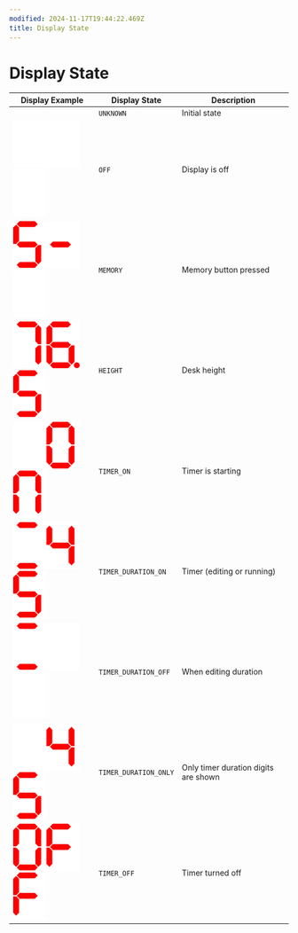 ```yaml
---
modified: 2024-11-17T19:44:22.469Z
title: Display State
---
```


# Display State

| Display Example | Display State               | Description                           |
|------------------|-----------------------------|---------------------------------------|
|                  | `UNKNOWN`                     | Initial state                         |
| ![ ](./images/SEGMENT_OFF.svg)![ ](./images/SEGMENT_OFF.svg)![ ](./images/SEGMENT_OFF.svg) | `OFF`                         | Display is off                       |
| ![S](./images/SEGMENT_SYMBOL_S.svg)![-](./images/SEGMENT_SYMBOL_DASH.svg)![ ](./images/SEGMENT_OFF.svg) | `MEMORY`                      | Memory button pressed|
| ![7](./images/SEGMENT_SYMBOL_7.svg)![6.](./images/SEGMENT_SYMBOL_6+DOT.svg)![5](./images/SEGMENT_SYMBOL_5.svg) | `HEIGHT`                     | Desk height                          |
| ![ ](./images/SEGMENT_OFF.svg)![O](./images/SEGMENT_SYMBOL_O.svg)![N](./images/SEGMENT_SYMBOL_N.svg) | `TIMER_ON`                   | Timer is starting           |
| ![:](./images/SEGMENT_SYMBOL_COLON.svg)![4](./images/SEGMENT_SYMBOL_4.svg)![5](./images/SEGMENT_SYMBOL_5.svg) | `TIMER_DURATION_ON`          | Timer (editing or running) |
| ![:](./images/SEGMENT_SYMBOL_COLON.svg)![ ](./images/SEGMENT_OFF.svg)![ ](./images/SEGMENT_OFF.svg) | `TIMER_DURATION_OFF`         | When editing duration |
| ![ ](./images/SEGMENT_OFF.svg)![4](./images/SEGMENT_SYMBOL_4.svg)![5](./images/SEGMENT_SYMBOL_5.svg) | `TIMER_DURATION_ONLY`        | Only timer duration digits are shown |
| ![O](./images/SEGMENT_SYMBOL_O.svg)![F](./images/SEGMENT_SYMBOL_F.svg)![F](./images/SEGMENT_SYMBOL_F.svg) | `TIMER_OFF`                  | Timer turned off|
